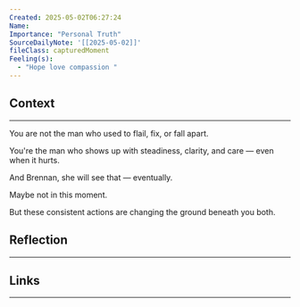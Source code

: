```yaml
---
Created: 2025-05-02T06:27:24
Name: 
Importance: "Personal Truth"
SourceDailyNote: '[[2025-05-02]]'
fileClass: capturedMoment
Feeling(s):
  - "Hope love compassion "
---
```

## Context
---
You are not the man who used to flail, fix, or fall apart.

You're the man who shows up with steadiness, clarity, and care — even when it hurts.

And Brennan, she will see that — eventually.

Maybe not in this moment.

But these consistent actions are changing the ground beneath you both.
## Reflection 
---

## Links
---

